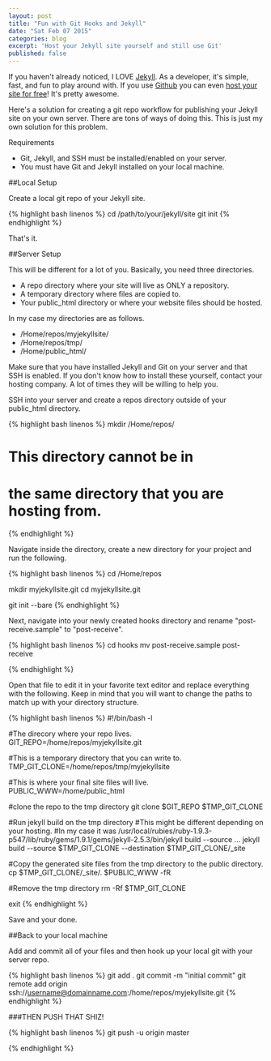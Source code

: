 ```yaml
---
layout: post
title: "Fun with Git Hooks and Jekyll"
date: "Sat Feb 07 2015"
categories: blog
excerpt: 'Host your Jekyll site yourself and still use Git'
published: false
---
```


If you haven't already noticed, I LOVE [Jekyll](http://jekyllrb.com). As a developer, it's simple, fast, and fun to play around with. If you use [Github](http://www.github.com) you can even [host your site for free](https://help.github.com/articles/using-jekyll-with-pages/)! It's pretty awesome.

Here's a solution for creating a git repo workflow for publishing your Jekyll site on your own server. There are tons of ways of doing this. This is just my own solution for this problem.

Requirements

- Git, Jekyll, and SSH must be installed/enabled on your server.
- You must have Git and Jekyll installed on your local machine.


##Local Setup

Create a local git repo of your Jekyll site.

{% highlight bash linenos %}
cd /path/to/your/jekyll/site
git init
{% endhighlight %}

That's it.

##Server Setup

This will be different for a lot of you. Basically, you need three directories.
- A repo directory where your site will live as ONLY a repository.
- A temporary directory where files are copied to.
- Your public_html directory or where your website files should be hosted.

In my case my directories are as follows.

- /Home/repos/myjekyllsite/
- /Home/repos/tmp/
- /Home/public_html/

Make sure that you have installed Jekyll and Git on your server and that SSH is enabled. If you don't know how to install these yourself, contact your hosting company. A lot of times they will be willing to help you.

SSH into your server and create a repos directory outside of your public_html directory.

{% highlight bash linenos %}
mkdir /Home/repos/

# This directory cannot be in
# the same directory that you are hosting from.
{% endhighlight %}

Navigate inside the directory, create a new directory for your project and run the following.

{% highlight bash linenos %}
cd /Home/repos

mkdir myjekyllsite.git
cd myjekyllsite.git

git init --bare
{% endhighlight %}

Next, navigate into your newly created hooks directory and rename "post-receive.sample" to "post-receive".

{% highlight bash linenos %}
cd hooks
mv post-receive.sample post-receive

{% endhighlight %}

Open that file to edit it in your favorite text editor and replace everything with the following. Keep in mind that you will want to change the paths to match up with your directory structure.

{% highlight bash linenos %}
#!/bin/bash -l

#The direcory where your repo lives.
GIT_REPO=/home/repos/myjekyllsite.git

#This is a temporary directory that you can write to.
TMP_GIT_CLONE=/home/repos/tmp/myjekyllsite

#This is where your final site files will live.
PUBLIC_WWW=/home/public_html

#clone the repo to the tmp directory
git clone $GIT_REPO $TMP_GIT_CLONE

#Run jekyll build on the tmp directory
#This might be different depending on your hosting.
#In my case it was /usr/local/rubies/ruby-1.9.3-p547/lib/ruby/gems/1.9.1/gems/jekyll-2.5.3/bin/jekyll build --source ...
jekyll build --source $TMP_GIT_CLONE --destination $TMP_GIT_CLONE/_site

#Copy the generated site files from the tmp directory to the public directory.
cp $TMP_GIT_CLONE/_site/. $PUBLIC_WWW -fR

#Remove the tmp directory
rm -Rf $TMP_GIT_CLONE

exit
{% endhighlight %}

Save and your done.

##Back to your local machine

Add and commit all of your files and then hook up your local git with your server repo.

{% highlight bash linenos %}
git add .
git commit -m "initial commit"
git remote add origin ssh://username@domainname.com:/home/repos/myjekyllsite.git
{% endhighlight %}

###THEN PUSH THAT SHIZ!

{% highlight bash linenos %}
git push -u origin master

{% endhighlight %}
